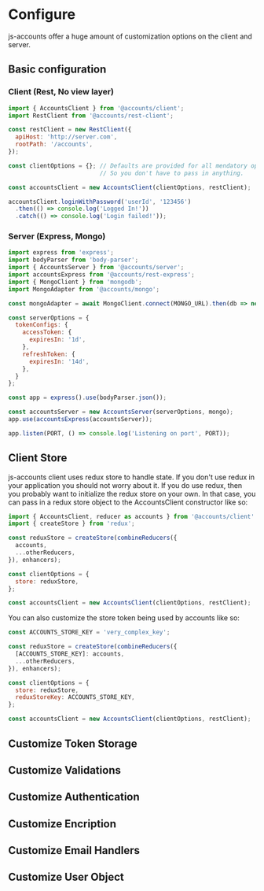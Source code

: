 # Configure

js-accounts offer a huge amount of customization options on the client and server.

## Basic configuration

### Client (Rest, No view layer)
```javascript
import { AccountsClient } from '@accounts/client';
import RestClient from '@accounts/rest-client';

const restClient = new RestClient({
  apiHost: 'http://server.com',
  rootPath: '/accounts',
});

const clientOptions = {}; // Defaults are provided for all mendatory options
                          // So you don't have to pass in anything.

const accountsClient = new AccountsClient(clientOptions, restClient);

accountsClient.loginWithPassword('userId', '123456')
  .then(() => console.log('Logged In!'))
  .catch(() => console.log('Login failed!'));
```

### Server (Express, Mongo)
```javascript
import express from 'express';
import bodyParser from 'body-parser';
import { AccountsServer } from '@accounts/server';
import accountsExpress from '@accounts/rest-express';
import { MongoClient } from 'mongodb';
import MongoAdapter from '@accounts/mongo';

const mongoAdapter = await MongoClient.connect(MONGO_URL).then(db => new MongoAdapter(db));

const serverOptions = {
  tokenConfigs: {
    accessToken: {
      expiresIn: '1d',
    },
    refreshToken: {
      expiresIn: '14d',
    },
  }
};

const app = express().use(bodyParser.json());

const accountsServer = new AccountsServer(serverOptions, mongo);
app.use(accountsExpress(accountsServer));

app.listen(PORT, () => console.log('Listening on port', PORT));
```

## Client Store

js-accounts client uses redux store to handle state. If you don't use redux in your application you should not worry about it.
If you do use redux, then you probably want to initialize the redux store on your own. In that case, you can pass in a redux store object to the AccountsClient constructor like so:

```javascript
import { AccountsClient, reducer as accounts } from '@accounts/client'
import { createStore } from 'redux';

const reduxStore = createStore(combineReducers({
  accounts,
  ...otherReducers,
}), enhancers);

const clientOptions = {
  store: reduxStore,
};

const accountsClient = new AccountsClient(clientOptions, restClient);
```

You can also customize the store token being used by accounts like so:

```javascript
const ACCOUNTS_STORE_KEY = 'very_complex_key';

const reduxStore = createStore(combineReducers({
  [ACCOUNTS_STORE_KEY]: accounts,
  ...otherReducers,
}), enhancers);

const clientOptions = {
  store: reduxStore,
  reduxStoreKey: ACCOUNTS_STORE_KEY,
};

const accountsClient = new AccountsClient(clientOptions, restClient);
```

## Customize Token Storage
## Customize Validations
## Customize Authentication
## Customize Encription
## Customize Email Handlers
## Customize User Object
